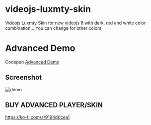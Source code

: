 # videojs-luxmty-skin
 Videojs Luxmty Skin for new [videojs](https://videojs.com/) 8 with dark, red and white color combination... You can change for other colors<br>

# Advanced Demo
Codepen [Advanced Demo](https://codepen.io/emiliosg11/pen/XWPMqWj) <br>

## Screenshot
![demo](https://dl.dropbox.com/s/anq9h9576jbtyhk/preview.jpg)

## BUY ADVANCED PLAYER/SKIN
https://ko-fi.com/s/9194d0cea1

